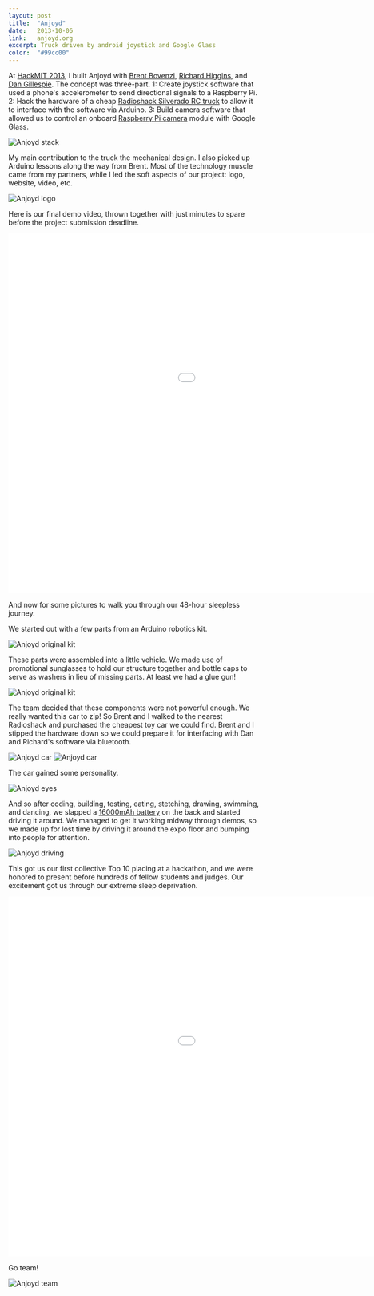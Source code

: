 ```yaml
---
layout: post
title:  "Anjoyd"
date:   2013-10-06
link:	anjoyd.org
excerpt: Truck driven by android joystick and Google Glass
color:	"#99cc00"
---
```


At [HackMIT 2013](https://hackmit.org/), I built Anjoyd with [Brent Bovenzi](http://bbovenzi.com), [Richard Higgins](http://relh.net), and [Dan Gillespie](http://dg.gg). The concept was three-part. 1: Create joystick software that used a phone's accelerometer to send directional signals to a Raspberry Pi. 2: Hack the hardware of a cheap [Radioshack Silverado RC truck](http://www.radioshack.com/radioshack-1-10-scale-silverado-hd-rc-truck/6001051.html) to allow it to interface with the software via Arduino. 3: Build camera software that allowed us to control an onboard [Raspberry Pi camera](http://www.amazon.com/Raspberry-5MP-Camera-Board-Module/dp/B00E1GGE40) module with Google Glass.

![Anjoyd stack](/assets/anjoyd-stack.png)

My main contribution to the truck the mechanical design. I also picked up Arduino lessons along the way from Brent. Most of the technology muscle came from my partners, while I led the soft aspects of our project: logo, website, video, etc.

![Anjoyd logo](/assets/anjoyd-logo-trans.png)


Here is our final demo video, thrown together with just minutes to spare before the project submission deadline.

<div class="embed-container">
	<iframe width="1280" height="720" src="//www.youtube.com/embed/rWcVtG7WchY?rel=0&amp;showinfo=0" frameborder="0" allowfullscreen></iframe>
</div>

And now for some pictures to walk you through our 48-hour sleepless journey.

We started out with a few parts from an Arduino robotics kit.

![Anjoyd original kit](/assets/anjoyd-original1.jpg)

These parts were assembled into a little vehicle. We made use of promotional sunglasses to hold our structure together and bottle caps to serve as washers in lieu of missing parts. At least we had a glue gun!

![Anjoyd original kit](/assets/anjoyd-original2.jpg)

The team decided that these components were not powerful enough. We really wanted this car to zip! So Brent and I walked to the nearest Radioshack and purchased the cheapest toy car we could find. Brent and I stipped the hardware down so we could prepare it for interfacing with Dan and Richard's software via bluetooth.

![Anjoyd car](/assets/anjoyd-brent.jpg)
![Anjoyd car](/assets/anjoyd-car.jpg)

The car gained some personality.

![Anjoyd eyes](/assets/anjoyd-eyes.jpg)

And so after coding, building, testing, eating, stetching, drawing, swimming, and dancing, we slapped a [16000mAh battery](http://amzn.com/B00QESCTQA) on the back and started driving it around. We managed to get it working midway through demos, so we made up for lost time by driving it around the expo floor and bumping into people for attention.

![Anjoyd driving](/assets/anjoyd-floor.jpg)

This got us our first collective Top 10 placing at a hackathon, and we were honored to present before hundreds of fellow students and judges. Our excitement got us through our extreme sleep deprivation.

<div class="embed-container">
	<iframe width="1280" height="720" src="//www.youtube.com/embed/X1hvf7OkBN4?rel=0&amp;showinfo=0&amp;start=3030" frameborder="0" allowfullscreen></iframe>
</div>

Go team!

![Anjoyd team](/assets/anjoyd-team.jpg)